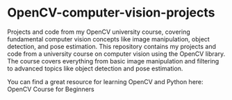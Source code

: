 # OpenCV-computer-vision-projects
Projects and code from my OpenCV university course, covering fundamental computer vision concepts like image manipulation, object detection, and pose estimation.
This repository contains my projects and code from a university course on computer vision using the OpenCV library. The course covers everything from basic image manipulation and filtering to advanced topics like object detection and pose estimation.

You can find a great resource for learning OpenCV and Python here: OpenCV Course for Beginners
